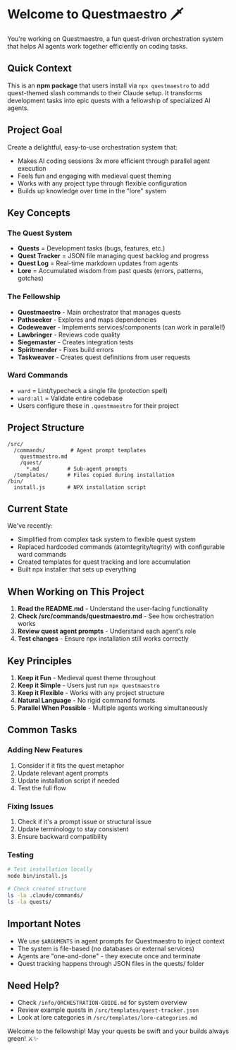 # Welcome to Questmaestro 🗡️

You're working on Questmaestro, a fun quest-driven orchestration system that helps AI agents work together efficiently on coding tasks.

## Quick Context

This is an **npm package** that users install via `npx questmaestro` to add quest-themed slash commands to their Claude setup. It transforms development tasks into epic quests with a fellowship of specialized AI agents.

## Project Goal

Create a delightful, easy-to-use orchestration system that:
- Makes AI coding sessions 3x more efficient through parallel agent execution
- Feels fun and engaging with medieval quest theming
- Works with any project type through flexible configuration
- Builds up knowledge over time in the "lore" system

## Key Concepts

### The Quest System
- **Quests** = Development tasks (bugs, features, etc.)
- **Quest Tracker** = JSON file managing quest backlog and progress
- **Quest Log** = Real-time markdown updates from agents
- **Lore** = Accumulated wisdom from past quests (errors, patterns, gotchas)

### The Fellowship
- **Questmaestro** - Main orchestrator that manages quests
- **Pathseeker** - Explores and maps dependencies
- **Codeweaver** - Implements services/components (can work in parallel!)
- **Lawbringer** - Reviews code quality
- **Siegemaster** - Creates integration tests
- **Spiritmender** - Fixes build errors
- **Taskweaver** - Creates quest definitions from user requests

### Ward Commands
- `ward` = Lint/typecheck a single file (protection spell)
- `ward:all` = Validate entire codebase
- Users configure these in `.questmaestro` for their project

## Project Structure

```
/src/
  /commands/        # Agent prompt templates
    questmaestro.md
    /quest/
      *.md         # Sub-agent prompts
  /templates/      # Files copied during installation
/bin/
  install.js       # NPX installation script
```

## Current State

We've recently:
- Simplified from complex task system to flexible quest system
- Replaced hardcoded commands (atomtegrity/tegrity) with configurable ward commands
- Created templates for quest tracking and lore accumulation
- Built npx installer that sets up everything

## When Working on This Project

1. **Read the README.md** - Understand the user-facing functionality
2. **Check /src/commands/questmaestro.md** - See how orchestration works
3. **Review quest agent prompts** - Understand each agent's role
4. **Test changes** - Ensure npx installation still works correctly

## Key Principles

1. **Keep it Fun** - Medieval quest theme throughout
2. **Keep it Simple** - Users just run `npx questmaestro` 
3. **Keep it Flexible** - Works with any project structure
4. **Natural Language** - No rigid command formats
5. **Parallel When Possible** - Multiple agents working simultaneously

## Common Tasks

### Adding New Features
1. Consider if it fits the quest metaphor
2. Update relevant agent prompts
3. Update installation script if needed
4. Test the full flow

### Fixing Issues
1. Check if it's a prompt issue or structural issue
2. Update terminology to stay consistent
3. Ensure backward compatibility

### Testing
```bash
# Test installation locally
node bin/install.js

# Check created structure
ls -la .claude/commands/
ls -la quests/
```

## Important Notes

- We use `$ARGUMENTS` in agent prompts for Questmaestro to inject context
- The system is file-based (no databases or external services)
- Agents are "one-and-done" - they execute once and terminate
- Quest tracking happens through JSON files in the quests/ folder

## Need Help?

- Check `/info/ORCHESTRATION-GUIDE.md` for system overview
- Review example quests in `/src/templates/quest-tracker.json`
- Look at lore categories in `/src/templates/lore-categories.md`

Welcome to the fellowship! May your quests be swift and your builds always green! ⚔️✨